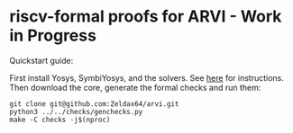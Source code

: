 
riscv-formal proofs for ARVI - Work in Progress
================================

Quickstart guide:

First install Yosys, SymbiYosys, and the solvers. See
[here](http://symbiyosys.readthedocs.io/en/latest/quickstart.html#installing)
for instructions.  Then download the core, generate the formal checks and run them:

```
git clone git@github.com:Zeldax64/arvi.git
python3 ../../checks/genchecks.py
make -C checks -j$(nproc)
```

